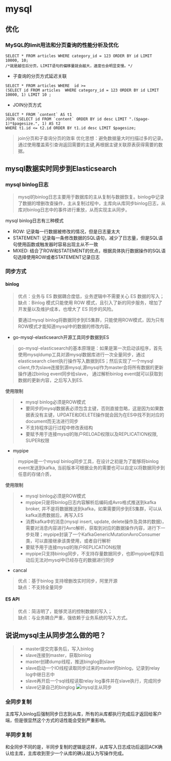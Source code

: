 # mysql

## 优化
### MySQL的limit用法和分页查询的性能分析及优化
```mysql
SELECT * FROM articles WHERE category_id = 123 ORDER BY id LIMIT 10000, 10;
/*就是越往后分页，LIMIT语句的偏移量就会越大，速度也会明显变慢。*/
```
- 子查询的分页方式延迟关联
```mysql
SELECT * FROM articles WHERE  id >=  
(SELECT id FROM articles  WHERE category_id = 123 ORDER BY id LIMIT 10000, 1) LIMIT 10 ;
```
- JOIN分页方式
```mysql
SELECT * FROM `content` AS t1   
JOIN (SELECT id FROM `content` ORDER BY id desc LIMIT ".($page-1)*$pagesize.", 1) AS t2   
WHERE t1.id <= t2.id ORDER BY t1.id desc LIMIT $pagesize; 
```
>join分页和子查询分页的效率
> 优化思想：避免数据量大时扫描过多的记录。通过使用覆盖索引查询返回需要的主键,再根据主键关联原表获得需要的数据。

## mysql数据实时同步到Elasticsearch
### mysql binlog日志
>mysql的binlog日志主要用于数据库的主从复制与数据恢复。binlog中记录了数据的增删改查操作，主从复制过程中，主库向从库同步binlog日志，从库对binlog日志中的事件进行重放，从而实现主从同步。

mysql binlog日志有三种模式
- ROW: 记录每一行数据被修改的情况，但是日志量太大
- STATEMENT: 记录每一条修改数据的SQL语句，减少了日志量，但是SQL语句使用函数或触发器时容易出现主从不一致
- MIXED: 结合了ROW和STATEMENT的优点，根据具体执行数据操作的SQL语句选择使用ROW或者STATEMENT记录日志

### 同步方式
#### binlog
>优点：业务与 ES 数据耦合度低，业务逻辑中不需要关心 ES 数据的写入；<br>
>缺点：Binlog 模式只能使用 ROW 模式，且引入了新的同步服务，增加了开发量以及维护成本，也增大了 ES 同步的风险。

 >要通过mysql binlog将数据同步到ES集群，只能使用ROW模式，因为只有ROW模式才能知道mysql中的数据的修改内容。 
 - go-mysql-elasticsearch开源工具同步数据到ES
 >go-mysql-elasticsearch的基本原理是：如果是第一次启动该程序，首先使用mysqldump工具对源mysql数据库进行一次全量同步，通过elasticsearch client执行操作写入数据到ES；然后实现了一个mysql client,作为slave连接到源mysql,源mysql作为master会将所有数据的更新操作通过binlog event同步给slave， 通过解析binlog event就可以获取到数据的更新内容，之后写入到ES.
  
 使用限制
 >- mysql binlog必须是ROW模式
 >- 要同步的mysql数据表必须包含主键，否则直接忽略，这是因为如果数据表没有主键，UPDATE和DELETE操作就会因为在ES中找不到对应的document而无法进行同步
 >- 不支持程序运行过程中修改表结构
>- 要赋予用于连接mysql的账户RELOAD权限以及REPLICATION权限, SUPER权限
- mypipe
> mypipe是一个mysql binlog同步工具，在设计之初是为了能够将binlog event发送到kafka, 当前版本可根据业务的需要也可以自定以将数据同步到任意的存储介质，

 使用限制
 >- mysql binlog必须是ROW模式
 >- mypipe只是将binlog日志内容解析后编码成Avro格式推送到kafka broker, 并不是将数据推送到kafka，如果需要同步到ES集群，可以从kafka消费数据后，再写入ES
 >- 消费kafka中的消息(mysql insert, update, delete操作及具体的数据)，需要对消息内容进行Avro解析，获取到对应的数据操作内容，进行下一步处理；mypipe封装了一个KafkaGenericMutationAvroConsumer类，可以直接继承该类使用，或者自行解析
>- 要赋予用于连接mysql的账户REPLICATION权限
>- mypipe只支持binlog同步，不支持存量数据同步，也即mypipe程序启动后无法对mysql中已经存在的数据进行同步

- cancal 
>优点：基于binlog 支持增删改实时同步，阿里开源<br>
>缺点：不支持全量同步

#### ES API
> 优点：简洁明了，能够灵活的控制数据的写入；<br/>
> 缺点：与业务耦合严重，强依赖于业务系统的写入方式。

## 说说mysql主从同步怎么做的吧？
> - master提交完事务后，写入binlog
>- slave连接到master，获取binlog
>- master创建dump线程，推送binglog到slave
>- slave启动一个IO线程读取同步过来的master的binlog，记录到relay log中继日志中
> - slave再开启一个sql线程读取relay log事件并在slave执行，完成同步
>- slave记录自己的binglog
![mysql主从同步](/_picture/mysql主从同步.jpeg)

### 全同步复制
主库写入binlog后强制同步日志到从库，所有的从库都执行完成后才返回给客户端，但是很显然这个方式的话性能会受到严重影响。
### 半同步复制
和全同步不同的是，半同步复制的逻辑是这样，从库写入日志成功后返回ACK确认给主库，主库收到至少一个从库的确认就认为写操作完成。
 


